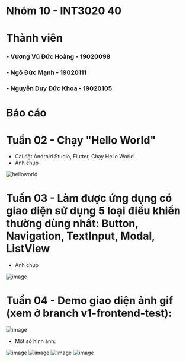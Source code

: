 # Nhóm 10 - INT3020 40
# Thành viên
### - Vương Vũ Đức Hoàng - 19020098
### - Ngô Đức Mạnh - 19020111
### - Nguyễn Duy Đức Khoa - 19020105

# Báo cáo 

# Tuần 02 - Chạy "Hello World"
+ Cài đặt Android Studio, Flutter, Chạy Hello World.
+ Ảnh chụp

![helloworld](https://user-images.githubusercontent.com/62580141/191534626-5adda994-4bbf-4692-8cea-18274f8e56ba.png)

# Tuần 03 - Làm được ứng dụng có giao diện sử dụng 5 loại điều khiển thường dùng nhất: Button, Navigation, TextInput, Modal, ListView
+ Ảnh chụp

![image](https://cdn.discordapp.com/attachments/1020955027319304229/1022755506244292629/groupPractice.gif)

# Tuần 04 - Demo giao diện ảnh gif (xem ở branch v1-frontend-test):

![image](https://cdn.discordapp.com/attachments/1020955027319304229/1025300104313327647/20220930_123831.gif)

+ Một số hình ảnh:

![image](https://user-images.githubusercontent.com/58223975/193210283-1f904a6c-f895-4411-9f53-568bff872d7a.png)
![image](https://user-images.githubusercontent.com/58223975/193210601-cbcfd47d-5462-470e-881d-05095bfc40b0.png)
![image](https://user-images.githubusercontent.com/58223975/193210678-bcf6850d-9f13-4c03-820b-fe85e9e4b0d9.png)
![image](https://user-images.githubusercontent.com/58223975/193210848-a4c5bb28-be18-45e6-b9bb-1f6c18ec4879.png)


